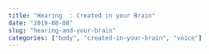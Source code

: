 ```yaml
---
title: "Hearing  : Created in your Brain"
date: "2019-08-08"
slug: "hearing-and-your-brain"
categories: ["body", "created-in-your-brain", "voice"]
---
```



